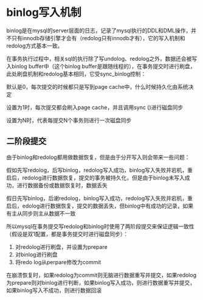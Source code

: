 # binlog写入机制

binlog是在mysql的server层面的日志，记录了mysql执行的DDL和DML操作，并不只有innodb存储引擎才会有（redolog只有innodb才有），它的写入机制和redolog方式基本一致。

在事务执行过程中，相关sql的执行除了写undolog、redolog之外，数据还会被写入binlog buffer中（这个binlog buffer是跟随线程的），在事务提交时进行刷盘，此处刷盘机制和redolog基本相同，它受sync_binlog控制：

默认是0，每次提交的时候都只是写到page cache中，什么时候持久化由系统决定

设置为1时，每次提交都会刷入page cache，并且调用sync ()进行磁盘同步

设置为N时，代表每提交N个事务则进行一次磁盘同步

## 二阶段提交

由于binlog和redolog都用做数据恢复，但是由于分开写入则会带来一些问题：

假如先写redolog，后写binlog，redolog写入成功，binlog写入失败并宕机，重启后，redolog进行数据恢复，提交的事务被持久化，但是由于binlog未写入成功，进行数据备份或数据恢复时，数据丢失

假日先写binlog，后谢redolog，binlog写入成功，redolog写入失败并宕机，重启后，edolog进行数据恢复，提交的数据丢失，但binlog中有成功的记录，如果有主从同步则主从数据不一致

所以mysql在事务提交写redolog和binlog时使用了两阶段提交来保证逻辑一致性（假设是双1配置，都是事务提交时进行磁盘同步）：

1. 对redolog进行刷盘，并设置为prepare
2. 对binlog进行刷盘
3. 将redo log从perpare修改为commit

在崩溃恢复时，如果redolog为commit则无脑进行数据重写并提交，如果redolog为prepare则对binlog进行判断，如果binlog写入成功，则进行数据重写并提交，如果binlog写入不成功，则进行数据回滚

